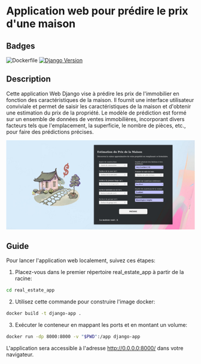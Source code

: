 # Application web pour prédire le prix d'une maison

## Badges

![Dockerfile](https://img.shields.io/badge/Dockerfile-Exists-brightgreen)
[![Django Version](https://img.shields.io/badge/django-4.2-green.svg)](https://docs.djangoproject.com/en/4.2/)


## Description

Cette application Web Django vise à prédire les prix de l'immobilier en fonction des caractéristiques de la maison. Il fournit une interface utilisateur conviviale et permet de saisir les caractéristiques de la maison et d'obtenir une estimation du prix de la propriété. Le modèle de prédiction est formé sur un ensemble de données de ventes immobilières, incorporant divers facteurs tels que l'emplacement, la superficie, le nombre de pièces, etc., pour faire des prédictions précises.

![](data/screenshot.png)

## Guide

Pour lancer l'application web localement, suivez ces étapes:

1. Placez-vous dans le premier répertoire real_estate_app à partir de la racine:
```bash
cd real_estate_app
```

2. Utilisez cette commande pour construire l'image docker:

```bash
docker build -t django-app .
```

3. Exécuter le conteneur en mappant les ports et en montant un volume:

```bash
docker run -dp 8000:8000 -v "$PWD":/app django-app
```

L'application sera accessible à l'adresse http://0.0.0.0:8000/ dans votre navigateur.

